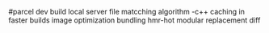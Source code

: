  #parcel
 dev build 
 local server
 file matcching algorithm -c++
 caching in faster builds
 image optimization
 bundling
 hmr-hot  modular replacement
 diff